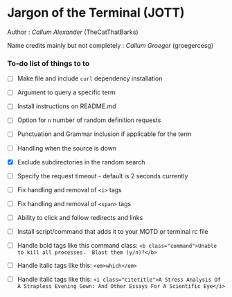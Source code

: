 # Jargon of the Terminal (JOTT)

Author : _Callum Alexander_ (TheCatThatBarks)

Name credits mainly but not completely : _Callum Groeger_ (groegercesg)

### To-do list of things to to
- [ ] Make file and include `curl` dependency installation
- [ ] Argument to query a specific term
- [ ] Install instructions on README.md
- [ ] Option for `n` number of random definition requests
- [ ] Punctuation and Grammar inclusion if applicable for the term
- [ ] Handling when the source is down
- [X] Exclude subdirectories in the random search
- [ ] Specify the request timeout - default is 2 seconds currently
- [ ] Fix handling and removal of `<i>` tags
- [ ] Fix handling and removal of `<span>` tags
- [ ] Ability to click and follow redirects and links
- [ ] Install script/command that adds it to your MOTD or terminal rc file
- [ ] Handle bold tags like this command class: `<b class="command">Unable to kill all processes.  Blast them (y/n)?</b>`
- [ ] Handle italic tags like this: `<em>which</em>`
- [ ] Handle italic tags like this: `<i class="citetitle">A Stress Analysis Of A Strapless Evening
   Gown: And Other Essays For A Scientific Eye</i>`

